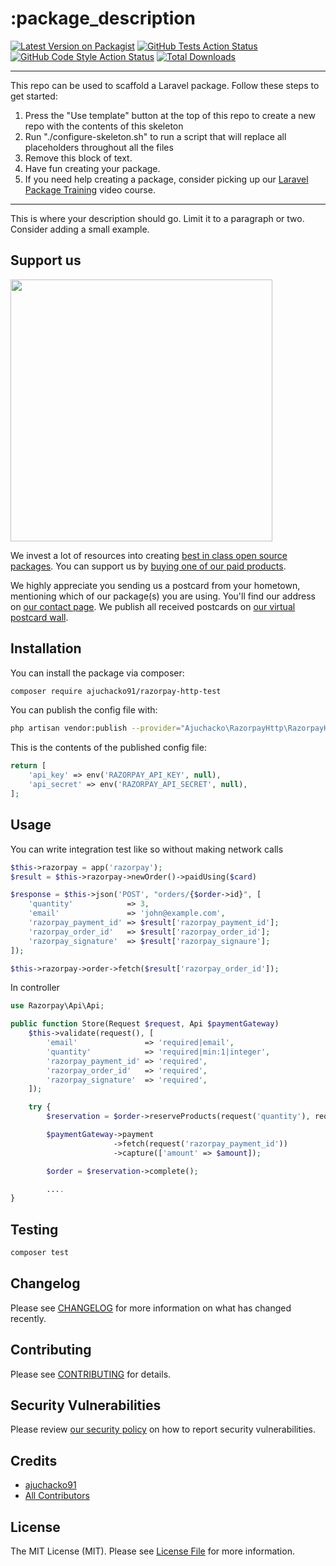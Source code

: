 # :package_description

[![Latest Version on Packagist](https://img.shields.io/packagist/v/vendor_slug/package_slug.svg?style=flat-square)](https://packagist.org/packages/vendor_slug/package_slug)
[![GitHub Tests Action Status](https://img.shields.io/github/workflow/status/vendor_slug/package_slug/run-tests?label=tests)](https://github.com/vendor_slug/package_slug/actions?query=workflow%3Arun-tests+branch%3Amain)
[![GitHub Code Style Action Status](https://img.shields.io/github/workflow/status/vendor_slug/package_slug/Check%20&%20fix%20styling?label=code%20style)](https://github.com/vendor_slug/package_slug/actions?query=workflow%3A"Check+%26+fix+styling"+branch%3Amain)
[![Total Downloads](https://img.shields.io/packagist/dt/vendor_slug/package_slug.svg?style=flat-square)](https://packagist.org/packages/vendor_slug/package_slug)

---
This repo can be used to scaffold a Laravel package. Follow these steps to get started:

1. Press the "Use template" button at the top of this repo to create a new repo with the contents of this skeleton
2. Run "./configure-skeleton.sh" to run a script that will replace all placeholders throughout all the files
3. Remove this block of text.
4. Have fun creating your package.
5. If you need help creating a package, consider picking up our <a href="https://laravelpackage.training">Laravel Package Training</a> video course.
---

This is where your description should go. Limit it to a paragraph or two. Consider adding a small example.

## Support us

[<img src="https://github-ads.s3.eu-central-1.amazonaws.com/:package_name.jpg?t=1" width="419px" />](https://spatie.be/github-ad-click/:package_name)

We invest a lot of resources into creating [best in class open source packages](https://spatie.be/open-source). You can support us by [buying one of our paid products](https://spatie.be/open-source/support-us).

We highly appreciate you sending us a postcard from your hometown, mentioning which of our package(s) you are using. You'll find our address on [our contact page](https://spatie.be/about-us). We publish all received postcards on [our virtual postcard wall](https://spatie.be/open-source/postcards).

## Installation

You can install the package via composer:

```bash
composer require ajuchacko91/razorpay-http-test
```

You can publish the config file with:
```bash
php artisan vendor:publish --provider="Ajuchacko\RazorpayHttp\RazorpayHttpServiceProvider"
```

This is the contents of the published config file:

```php
return [
	'api_key' => env('RAZORPAY_API_KEY', null),
	'api_secret' => env('RAZORPAY_API_SECRET', null),
];
```

## Usage

You can write integration test like so without making network calls

```php
$this->razorpay = app('razorpay');
$result = $this->razorpay->newOrder()->paidUsing($card)

$response = $this->json('POST', "orders/{$order->id}", [
    'quantity'		  	  => 3,
    'email'            	  => 'john@example.com',
    'razorpay_payment_id' => $result['razorpay_payment_id'];
    'razorpay_order_id'   => $result['razorpay_order_id'];
    'razorpay_signature'  => $result['razorpay_signaure'];
]);

$this->razorpay->order->fetch($result['razorpay_order_id']);
```

In controller

```php
use Razorpay\Api\Api;

public function Store(Request $request, Api $paymentGateway)
	$this->validate(request(), [
	    'email'               => 'required|email',
	    'quantity'            => 'required|min:1|integer',
	    'razorpay_payment_id' => 'required',
	    'razorpay_order_id'   => 'required',
	    'razorpay_signature'  => 'required',
	]);

	try {
	    $reservation = $order->reserveProducts(request('quantity'), request('email'));

	    $paymentGateway->payment
	    			   ->fetch(request('razorpay_payment_id'))
	    			   ->capture(['amount' => $amount]);

	    $order = $reservation->complete();

	    ....
}

```

## Testing

```bash
composer test
```

## Changelog

Please see [CHANGELOG](CHANGELOG.md) for more information on what has changed recently.

## Contributing

Please see [CONTRIBUTING](.github/CONTRIBUTING.md) for details.

## Security Vulnerabilities

Please review [our security policy](../../security/policy) on how to report security vulnerabilities.

## Credits

- [ajuchacko91](https://github.com/ajuchacko91)
- [All Contributors](../../contributors)

## License

The MIT License (MIT). Please see [License File](LICENSE.md) for more information.
